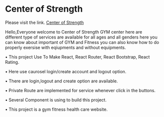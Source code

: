 # Center of Strength

Please visit the link. [Center of Strength](https://musing-jang-7eb9d2.netlify.app/)

Hello,Everyone welcome to Center of Strength GYM center here are different type of services are available for all ages and all genders here you can know about important of GYM and Fitness you can also know how to do properly exersise with eqiupments and without equipments.

•	This project Use To Make React, React Router, React Bootstrap, React Rating.

•	Here use caurosel login/create account and logout option.

•	There are login,logout and create option are available.

•	Private Route are implemented for service whenever click in the buttons.

•	Several Component is using to build this project.

•	This project is a gym fitness health care website.
